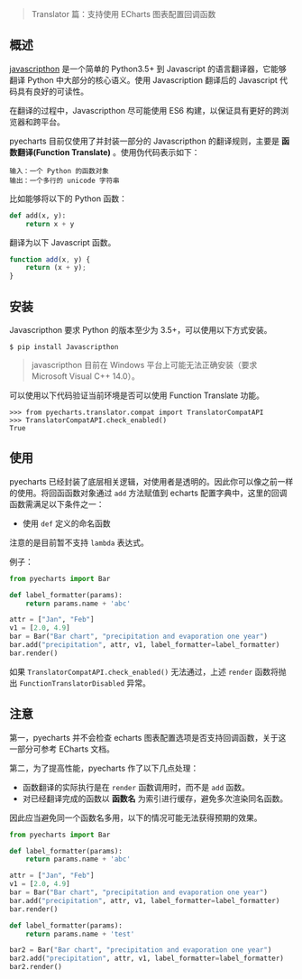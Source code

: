 > Translator 篇：支持使用 ECharts 图表配置回调函数

## 概述

[javascripthon](https://pypi.python.org/pypi/javascripthon) 是一个简单的 Python3.5+ 到 Javascript 的语言翻译器，它能够翻译 Python 中大部分的核心语义。使用 Javascription 翻译后的 Javascript 代码具有良好的可读性。

在翻译的过程中，Javascripthon 尽可能使用 ES6 构建，以保证具有更好的跨浏览器和跨平台。

pyecharts 目前仅使用了并封装一部分的 Javascripthon 的翻译规则，主要是 **函数翻译(Function Translate)** 。使用伪代码表示如下：

```
输入：一个 Python 的函数对象
输出：一个多行的 unicode 字符串
```

比如能够将以下的 Python 函数：

```python
def add(x, y):
    return x + y
```

翻译为以下 Javascript 函数。

```javascript
function add(x, y) {
    return (x + y);
}
```

## 安装

Javascripthon 要求 Python 的版本至少为 3.5+，可以使用以下方式安装。

```shell
$ pip install Javascripthon 
```

> javascripthon 目前在 Windows 平台上可能无法正确安装（要求 Microsoft Visual C++ 14.0）。

可以使用以下代码验证当前环境是否可以使用 Function Translate 功能。

```shell
>>> from pyecharts.translator.compat import TranslatorCompatAPI
>>> TranslatorCompatAPI.check_enabled()
True
```

## 使用

pyecharts 已经封装了底层相关逻辑，对使用者是透明的。因此你可以像之前一样的使用。将回函函数对象通过 `add` 方法赋值到 echarts 配置字典中，这里的回调函数需满足以下条件之一：

- 使用 `def` 定义的命名函数

注意的是目前暂不支持 `lambda` 表达式。

例子：

```python
from pyecharts import Bar

def label_formatter(params):
    return params.name + 'abc'

attr = ["Jan", "Feb"]
v1 = [2.0, 4.9]
bar = Bar("Bar chart", "precipitation and evaporation one year")
bar.add("precipitation", attr, v1, label_formatter=label_formatter)
bar.render()
```

如果 `TranslatorCompatAPI.check_enabled()` 无法通过，上述 `render` 函数将抛出 `FunctionTranslatorDisabled` 异常。

##  注意

第一，pyecharts 并不会检查 echarts 图表配置选项是否支持回调函数，关于这一部分可参考 ECharts 文档。

第二，为了提高性能，pyecharts 作了以下几点处理：

- 函数翻译的实际执行是在 `render` 函数调用时，而不是 `add` 函数。
- 对已经翻译完成的函数以 **函数名** 为索引进行缓存，避免多次渲染同名函数。

因此应当避免同一个函数名多用，以下的情况可能无法获得预期的效果。

```python
from pyecharts import Bar

def label_formatter(params):
    return params.name + 'abc'

attr = ["Jan", "Feb"]
v1 = [2.0, 4.9]
bar = Bar("Bar chart", "precipitation and evaporation one year")
bar.add("precipitation", attr, v1, label_formatter=label_formatter)
bar.render()

def label_formatter(params):
    return params.name + 'test'

bar2 = Bar("Bar chart", "precipitation and evaporation one year")
bar2.add("precipitation", attr, v1, label_formatter=label_formatter)
bar2.render()
```
